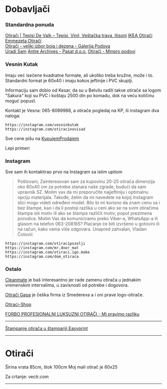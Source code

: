 # Dobavljači

### Standardna ponuda

[Otirači | Tepisi De Valk – Tepisi, Vinil, Veštačka trava, Itisoni](https://tepisidevalk.rs/otiraci)
[IKEA Otirači](https://www.ikea.com/rs/sr/cat/otiraci-10698/)   
[Emmezeta Otirači](https://www.emmezeta.rs/uredenje-doma/tepisi/otiraci.html)  
[Otirači - veliki izbor boja i dezena - Galerija Podova](https://galerijapodova.com/proizvodi/tepisi-i-tepisoni/otiraci)  
[Uradi Sam](https://uradi-sam.rs/otiraci)
[Antre Archives - Pasat d.o.o.](https://pasat.rs/product-category/oko-kuce/antre/)
[Otirači - Minpro podovi](https://minpropodovi.com/kategorija-proizvoda/otiraci/)

### Vesnin Kutak

Imaju već isečene kvadratne formate, ali ukoliko treba kružne, može i to. Standardni format je 60x40 i imaju kokos jeftinije i PVC skuplji.

Informaciju sam dobio od Kesar, da su u Belvilu radili takve otirače sa logom "Sakura" koji su PVC i koštaju 2500 din po komadu, dok na veću količinu moguć popust.

Kontakt je Vesna: 065-8089988, a otirače pogledaj na KP, ili instagram dva naloga:

    https://instagram.com/vesninkutak
    https://instagram.com/otiracinovisad

Sve cene pišu na [KupujemProdajem](https://novi.kupujemprodajem.com/uredjenje-kuce/tepisi-i-prostirke/otiraci-sa-slikom-ili-tekstom-po-vasoj-zelji/oglas/73810675)

Lepi primeri 

### Instagram

Sve sam ih kontaktirao prvo na Instagram sa istim upitom

> Poštovani,
Zainteresovan sam za kupovinu 20-25 otirača dimenzija oko 60x40 cm za potrebe stanara naše zgrade, budući da sam upravnik SZ. Molim vas da mi preporučite najjeftiniju i optimalnu opciju materijala. Takođe, želim da mi navedete na kojoj Instagram slici mogu videti određeni model. Bilo bi mi korisno da znam cenu sa i bez štampe, kao i da li postoji razlika u ceni ako se na svim otiračima štampa isti motiv ili ako se štampa različit motiv, poput prezimena porodice.
Molim Vas da komuniciramo preko Viber-a, WhatsApp-a ili glasom na telefon 063-208165?
Plaćanje će biti izvršeno u gotovini ili na račun, kako vama više odgovara.
Unapred zahvalan,
Vladan Čolović


    https://instagram.com/otiracipozelji
    https://instagram.com/mr.door_mat
    https://instagram.com/otiraci.igo.make
    https://instagram.com/dom_otiraca

### Ostalo

[Cleanmate](https://www.cleanmate.rs/) je baš interesantno jer rade zamenu otirača u jednakim vremenskim intervalima, u zavisnosti od potrebe i dogovora.

[Otirači Gapa](http://www.gapamat.rs/) je češka firma iz Smedereva a i oni prave logo-otirače.

[Otiraci-Shop](https://otiraci-shop.rs/)

[FORBO PROFESIONALNI LUKSUZNI OTIRAČI - Mi pravimo razliku](https://luksuzniotiraci.rs/)

---

[Štampanje otirača u štampariji Easyprint](https://easyprint.com/rs/otiraci)

---

# Otirači

Širina vrata 85cm, štok 100cm
Moj mali otirač je 60x25

Za crtanje: vectr.com



---
<!--stackedit_data:
eyJoaXN0b3J5IjpbMTA3NjI5MDQ5MSwxODQ0Nzk0NDg0LC0xMD
E2OTI3MTExLC0yNTI5NjUsLTU2NDMwNzc1LDc3OTE1NDM2MCwx
NzEyNjA5OTMsNDQ4MzI3NTY0LC0zOTE4Mjg4MTYsLTE5OTAxMz
Q4Nl19
-->